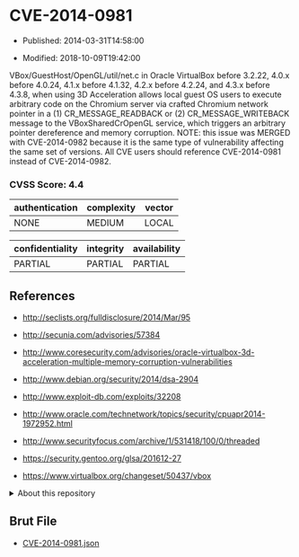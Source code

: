 # CVE-2014-0981

- Published: 2014-03-31T14:58:00

- Modified: 2018-10-09T19:42:00

VBox/GuestHost/OpenGL/util/net.c in Oracle VirtualBox before 3.2.22, 4.0.x before 4.0.24, 4.1.x before 4.1.32, 4.2.x before 4.2.24, and 4.3.x before 4.3.8, when using 3D Acceleration allows local guest OS users to execute arbitrary code on the Chromium server via crafted Chromium network pointer in a (1) CR_MESSAGE_READBACK or (2) CR_MESSAGE_WRITEBACK message to the VBoxSharedCrOpenGL service, which triggers an arbitrary pointer dereference and memory corruption.  NOTE: this issue was MERGED with CVE-2014-0982 because it is the same type of vulnerability affecting the same set of versions. All CVE users should reference CVE-2014-0981 instead of CVE-2014-0982.

### CVSS Score: **4.4**

| authentication | complexity | vector |
| --- | --- | --- |
| NONE | MEDIUM | LOCAL |

| confidentiality | integrity | availability |
| --- | --- | --- |
| PARTIAL | PARTIAL | PARTIAL |

## References

* http://seclists.org/fulldisclosure/2014/Mar/95

* http://secunia.com/advisories/57384

* http://www.coresecurity.com/advisories/oracle-virtualbox-3d-acceleration-multiple-memory-corruption-vulnerabilities

* http://www.debian.org/security/2014/dsa-2904

* http://www.exploit-db.com/exploits/32208

* http://www.oracle.com/technetwork/topics/security/cpuapr2014-1972952.html

* http://www.securityfocus.com/archive/1/531418/100/0/threaded

* https://security.gentoo.org/glsa/201612-27

* https://www.virtualbox.org/changeset/50437/vbox

<details>
<summary>About this repository</summary> 

  This repository is part of the project [Live Hack CVE](https://github.com/Live-Hack-CVE). Main website can be found [www.live-hack.org](https://www.live-hack.org) 
  
  Made by [Sn0wAlice](https://github.com/Sn0wAlice) for the people that care about security and need to have a feed of the latest CVEs. Hope you enjoy it, don't forget to star the repo and follow me on [Twitter](https://twitter.com/Sn0wAlice) and [Github](https://github.com/Sn0wAlice). And that is my [personnal website](https://www.alice-snow.me/)

  - [Home Page](https://github.com/Live-Hack-CVE)
  - [Framework](https://github.com/Live-Hack-CVE/cve-framework)
  - [CVE database](https://github.com/Live-Hack-CVE/full_database)
  - [Changelog](https://github.com/Live-Hack-CVE/Changelog)
</details>

## Brut File

* [CVE-2014-0981.json](https://raw.githubusercontent.com/Live-Hack-CVE/full_database/main/cves/2014/CVE-2014-0981.json)

